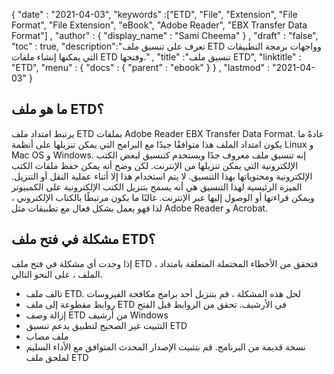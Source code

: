 {
  "date" : "2021-04-03",
  "keywords" :["ETD", "File", "Extension", "File Format", "File Extension", "eBook", "Adobe Reader", "EBX Transfer Data Format"] ,
  "author" : {
    "display_name" : "Sami Cheema"
} ,
  "draft" : "false",
  "toc" : true,
  "description":"تعرف على تنسيق ملف ETD وواجهات برمجة التطبيقات التي يمكنها إنشاء ملفات ETD وفتحها." ,
  "title" :"تنسيق ملف ETD",
  "linktitle" : "ETD",
  "menu" : {
    "docs" : {
      "parent" : "ebook"
}
} ,
  "lastmod" : "2021-04-03"
}

## ما هو ملف ETD؟ ##

يرتبط امتداد ملف ETD بملفات Adobe Reader EBX Transfer Data Format. عادةً ما يكون امتداد الملف هذا متوافقًا جيدًا مع البرامج التي يمكن تنزيلها على أنظمة Linux و Mac OS و Windows. إنه تنسيق ملف معروف جدًا ويستخدم كتنسيق لبعض الكتب الإلكترونية التي يمكن تنزيلها من الإنترنت. لكن وضح أنه يمكن حفظ ملفات الكتب الإلكترونية ومحتوياتها بهذا التنسيق. لا يتم استخدام هذا إلا أثناء عملية النقل أو التنزيل. الميزة الرئيسية لهذا التنسيق هي أنه يسمح بتنزيل الكتب الإلكترونية على الكمبيوتر ويمكن قراءتها أو الوصول إليها عبر الإنترنت. غالبًا ما يكون مرتبطًا بالكتاب الإلكتروني ، لذا فهو يعمل بشكل فعال مع تطبيقات مثل Adobe Reader و Acrobat.

## مشكلة في فتح ملف ETD؟ ##

إذا وجدت أي مشكلة في فتح ملف ETD ، فتحقق من الأخطاء المحتملة المتعلقة بامتداد الملف ، على النحو التالي.

* تالف ملف ETD. لحل هذه المشكلة ، قم بتنزيل أحد برامج مكافحة الفيروسات
* روابط مقطوعة إلى ملف ETD في الأرشيف. تحقق من الروابط قبل الفتح
* إزالة وصف ETD من أرشيف Windows
* التثبيت غير الصحيح لتطبيق يدعم تنسيق ETD
* ملف مصاب
* نسخة قديمة من البرنامج. قم بتثبيت الإصدار المحدث المتوافق مع الأداء السليم لملحق ملف ETD

